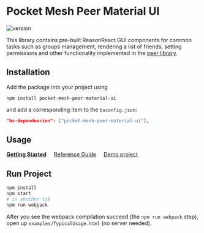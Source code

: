 # Pocket Mesh Peer Material UI

![version](https://img.shields.io/npm/v/pocket-mesh-peer-material-ui.svg?style=flat-square)

This library contains pre-built ReasonReact GUI components for common tasks such as groups management, rendering a list of friends, setting permissions and other functionality implemented in the [peer library](../peer).

## Installation

Add the package into your project using

```
npm install pocket-mesh-peer-material-ui
```

and add a corresponding item to the `bsconfig.json`:

```json
"bs-dependencies": ["pocket-mesh-peer-material-ui"],
```

## Usage

[**Getting Started**](https://pocket-mesh.hrdinajan.cz/docs/getting-started)&nbsp;&nbsp;&nbsp;&nbsp; [Reference Guide](https://pocket-mesh.hrdinajan.cz/api)&nbsp;&nbsp;&nbsp;&nbsp; [Demo project](https://github.com/jhrdina/tree-burst)

## Run Project

```sh
npm install
npm start
# in another tab
npm run webpack
```

After you see the webpack compilation succeed (the `npm run webpack` step), open up `examples/TypicalUsage.html` (no server needed).

